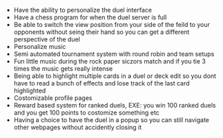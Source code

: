 - Have the ability to personalize the duel interface
- Have a chess program for when the duel server is full
- Be able to switch the view position from your side of the feild to your opponents without seing their hand so you can get a different perspective of the duel
- Personalize music 
- Semi automated tournament system with round robin and team setups
- Fun little music during the rock paper siczors match and if you tie 3 times the music gets really intense
- Being able to highlight multiple cards in a duel or deck edit so you dont have to read a bunch of effects and lose track of the last card highlighted
- Costomizable profile pages
- Reward based system for ranked duels, EXE: you win 100 ranked duels and you get 100 points to costomize something etc
- Having a choice to have the duel in a popup so you can still navigate other webpages without accidently closing it
